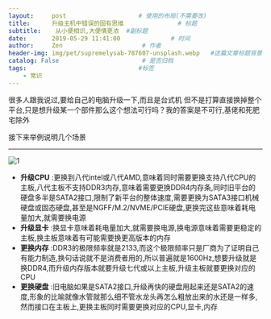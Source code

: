 ```yaml
---
layout:     post                    # 使用的布局(不需要改)
title:      升级主机中错误的固有思维               # 标题
subtitle:    从小便相识,大便情更浓  #副标题
date:       2019-05-29 11:41:00              # 时间
author:     Zen                      # 作者
header-img: img/pet/supremelysab-787607-unsplash.webp   #这篇文章标题背景图片
catalog: False                       # 是否归档
tags:                               #标签
    - 常识
---
```


很多人跟我说过,要给自己的电脑升级一下,而且是台式机
但不是打算直接换掉整个平台,只是想升级某一个部件那么这个想法可行吗？我的答案是不可行,基佬和死肥宅除外

接下来举例说明几个场景

----

![1](https://raw.githubusercontent.com/zhangyiming748/zhangyiming748.github.io/master/img/updateComputer/1.webp)

+ **升级CPU** :更换到八代intel或八代AMD,意味着同时需要更换支持八代CPU的主板,八代主板不支持DDR3内存,意味着需要更换DDR4内存条,同时旧平台的硬盘多半是SATA2接口,限制了新平台的整体速度,需要更换为SATA3接口机械硬盘或固态硬盘,甚至是NGFF/M.2/NVME/PCIE硬盘,更换完这些意味着耗电量加大,就需要换电源
+ **升级显卡** :换显卡意味着耗电量加大,就需要换电源,换电源意味着需要更稳定的主板,换主板意味着有可能需要换更高版本的内存
+ **更换内存** :DDR3的极限频率就是2133,而这个极限频率只是厂商为了证明自己有能力制造,换句话说就不是消费者用的,所以普遍就是1600Hz,想要升级就是换DDR4,而升级内存版本就要升级七代或以上主板,升级主板就要更换对应的CPU
+ **更换硬盘** :旧电脑如果是SATA2接口,升级再快的硬盘用起来还是SATA2的速度,形象的比喻就像水管就那么细不管水龙头再怎么粗放出来的水还是一样多,然而接口在主板上,更换主板同时需要更换对应的CPU,显卡,内存
